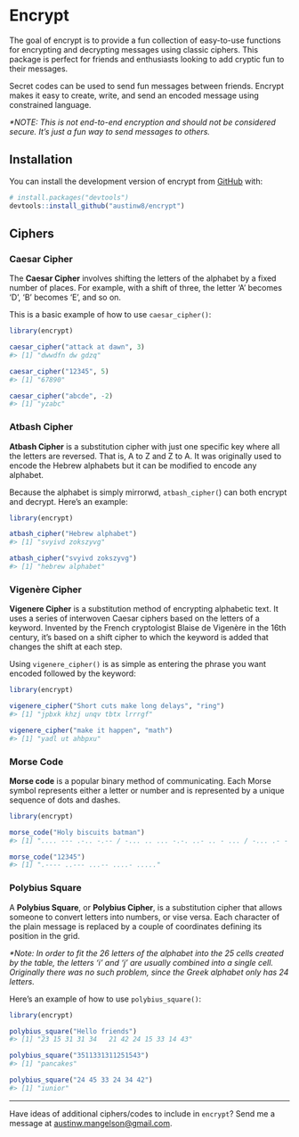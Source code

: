 
# Encrypt

<!-- badges: start -->
<!-- badges: end -->

The goal of encrypt is to provide a fun collection of easy-to-use
functions for encrypting and decrypting messages using classic ciphers.
This package is perfect for friends and enthusiasts looking to add
cryptic fun to their messages.

Secret codes can be used to send fun messages between friends. Encrypt
makes it easy to create, write, and send an encoded message using
constrained language.

*\*NOTE: This is not end-to-end encryption and should not be considered
secure. It’s just a fun way to send messages to others.*

## Installation

You can install the development version of encrypt from
[GitHub](https://github.com/) with:

``` r
# install.packages("devtools")
devtools::install_github("austinw8/encrypt")
```

## Ciphers

### Caesar Cipher

The **Caesar Cipher** involves shifting the letters of the alphabet by a
fixed number of places. For example, with a shift of three, the letter
‘A’ becomes ‘D’, ‘B’ becomes ‘E’, and so on.

This is a basic example of how to use `caesar_cipher()`:

``` r
library(encrypt)

caesar_cipher("attack at dawn", 3)
#> [1] "dwwdfn dw gdzq"

caesar_cipher("12345", 5)
#> [1] "67890"

caesar_cipher("abcde", -2)
#> [1] "yzabc"
```

### Atbash Cipher

**Atbash Cipher** is a substitution cipher with just one specific key
where all the letters are reversed. That is, A to Z and Z to A. It was
originally used to encode the Hebrew alphabets but it can be modified to
encode any alphabet. 

Because the alphabet is simply mirrorwd, `atbash_cipher(`) can both
encrypt and decrypt. Here’s an example:

``` r
library(encrypt)

atbash_cipher("Hebrew alphabet")
#> [1] "svyivd zokszyvg"

atbash_cipher("svyivd zokszyvg")
#> [1] "hebrew alphabet"
```

### Vigenère Cipher

**Vigenere Cipher** is a substitution method of encrypting alphabetic
text. It uses a series of interwoven Caesar ciphers based on the letters
of a keyword. Invented by the French cryptologist Blaise de Vigenère in
the 16th century, it’s based on a shift cipher to which the keyword is
added that changes the shift at each step.

Using `vigenere_cipher()` is as simple as entering the phrase you want
encoded followed by the keyword:

``` r
library(encrypt)

vigenere_cipher("Short cuts make long delays", "ring")
#> [1] "jpbxk khzj unqv tbtx lrrrgf"

vigenere_cipher("make it happen", "math")
#> [1] "yadl ut ahbpxu"
```

### Morse Code

**Morse code** is a popular binary method of communicating. Each Morse
symbol represents either a letter or number and is represented by a
unique sequence of dots and dashes.

``` r
library(encrypt)

morse_code("Holy biscuits batman")
#> [1] ".... --- .-.. -.-- / -... .. ... -.-. ..- .. - ... / -... .- - -- .- -."

morse_code("12345")
#> [1] ".---- ..--- ...-- ....- ....."
```

### Polybius Square

A **Polybius Square**, or **Polybius Cipher**, is a substitution cipher
that allows someone to convert letters into numbers, or vise versa. Each
character of the plain message is replaced by a couple of coordinates
defining its position in the grid.

*\*Note: In order to fit the 26 letters of the alphabet into the 25
cells created by the table, the letters ‘i’ and ‘j’ are usually combined
into a single cell. Originally there was no such problem, since
the Greek alphabet only has 24 letters.* 

Here’s an example of how to use `polybius_square()`:

``` r
library(encrypt)

polybius_square("Hello friends")
#> [1] "23 15 31 31 34   21 42 24 15 33 14 43"

polybius_square("3511331311251543")
#> [1] "pancakes"

polybius_square("24 45 33 24 34 42")
#> [1] "iunior"
```

------------------------------------------------------------------------

Have ideas of additional ciphers/codes to include in `encrypt`? Send me
a message at austinw.mangelson@gmail.com.
